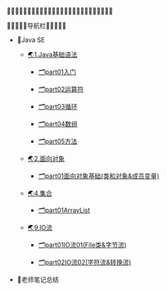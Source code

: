 <!-- docs/_sidebar.md -->

😶‍🌫️😶‍🌫️😶‍🌫️😶‍🌫️😶‍🌫️😶‍🌫️😶‍🌫️😶‍🌫️😶‍🌫️😶‍🌫️😶‍🌫️😶‍🌫️😶‍🌫️

🔭🔭🔭🔭🔭导航栏🔭🔭🔭🔭🔭


* 🚩Java SE
    * [🌏1.Java基础语法](01/Java基础语法/README.md)

        * [🗂️part01入门](01/Java基础语法/part01入门/part01java基础语法.md)

        * [🗂️part02运算符](01/Java基础语法/part02运算符/part02Java基础语法.md)

        * [🗂️part03循环](01/Java基础语法/part03循环/part03switch&循环语句.md)

        * [🗂️part04数组](01/Java基础语法/part04数组/part04数组.md)

        * [🗂️part05方法](01/Java基础语法/part05方法/part05方法.md)

    * [🌏2.面向对象](01/面向对象/)

        * [🗂️part01面向对象基础(类和对象&成员变量)](01/面向对象/part01面向对象基础/part01面向对象基础.md)

    * [🌏4.集合](01/集合/README.md)

        * [🗂️part01ArrayList](01/集合/part01ArratList/part01ArrayList&学生管理系统.md)

    * [🌏9.IO流](01/IO流/README.md)

        * [🗂️part01IO流01(File类&字节流)](01/IO流/part01IO流01/part01IO流.md)

        * [🗂️part02IO流02(字符流&转换流)](01/IO流/part01IO流02/part02IO流02.md)



* 🚩老师笔记总结
